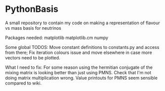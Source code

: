 # PythonBasis
A small repository to contain my code on making a representation of flavour vs mass basis for neutrinos

Packages needed:
matplotlib
matplotlib.cm
numpy

Some global TODOS: Move constant definitions to constants.py and access from there; Fix iteration colours issue and move elsewhere in case more vectors need to be plotted.

What I need to fix: For some reason using the hermitian conjugate of the mixing matrix is looking better than just using PMNS. Check that I'm not doing matrix multiplication wrong. Value printouts for PMNS seem sensible compared to wiki.
